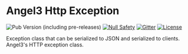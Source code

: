 # Angel3 Http Exception

![Pub Version (including pre-releases)](https://img.shields.io/pub/v/angel3_http_exception?include_prereleases)
[![Null Safety](https://img.shields.io/badge/null-safety-brightgreen)](https://dart.dev/null-safety)
[![Gitter](https://img.shields.io/gitter/room/angel_dart/discussion)](https://gitter.im/angel_dart/discussion)
[![License](https://img.shields.io/github/license/dart-backend/angel)](https://github.com/dart-backend/angel/tree/master/packages/http_exception/LICENSE)

Exception class that can be serialized to JSON and serialized to clients. Angel3's HTTP exception class.
